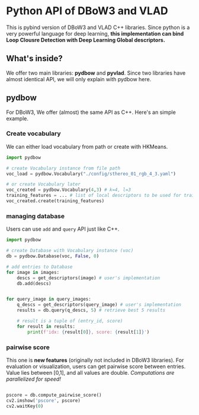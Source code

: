 # Python API of DBoW3 and VLAD

This is pybind version of DBoW3 and VLAD C++ libraries. 
Since python is a very powerful language for deep learning, 
**this implementation can bind Loop Clousre Detection with Deep Learning Global descriptors.**

## What's inside?
We offer two main libraries: **pydbow** and **pyvlad**.
Since two libraries have almost identical API, we will only explain with pydbow here.

## pydbow
For DBoW3, We offer (almost) the same API as C++. 
Here's an simple example.

### Create vocabulary
We can either load vocabulary from path or create with HKMeans.
```python
import pydbow

# create Vocabulary instance from file path
voc_load = pydbow.Vocabulary("./config/sthereo_01_rgb_4_3.yaml")

# or create Vocabulary later
voc_created = pydbow.Vocabulary(4,3) # k=4, l=3
training_features = ... # list of local descriptors to be used for train
voc_created.create(training_features)
```

### managing database
Users can use `add` and `query` API just like C++.
```python
import pydbow

# create Database with Vocabulary instance (voc)
db = pydbow.Database(voc, False, 0)

# add entries to Database
for image in images:
    descs = get_descriptors(image) # user's implementation
    db.add(descs)


for query_image in query_images:
    q_descs = get_descriptors(query_image) # user's implementation
    results = db.query(q_descs, 5) # retrieve best 5 results

    # result is a tuple of (entry_id, score)
    for result in results:
        print(f'idx: {result[0]}, score: {result[1]}')

```

### pairwise score
This one is **new features** (originally not included in DBoW3 libraries).
For evaluation or visualization, users can get pairwise score between entries.
Value lies between [0,1], and all values are double.
*Computations are parallelized for speed!*
```python

pscore = db.compute_pairwise_score()
cv2.imshow('pscore', pscore)
cv2.waitKey(0)

```
